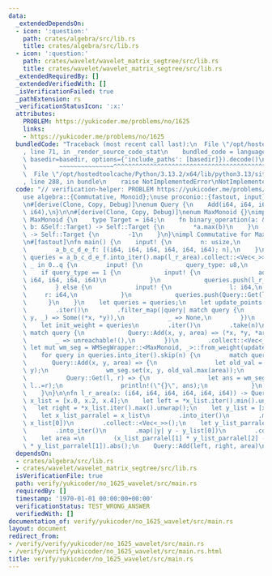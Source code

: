 ```yaml
---
data:
  _extendedDependsOn:
  - icon: ':question:'
    path: crates/algebra/src/lib.rs
    title: crates/algebra/src/lib.rs
  - icon: ':question:'
    path: crates/wavelet/wavelet_matrix_segtree/src/lib.rs
    title: crates/wavelet/wavelet_matrix_segtree/src/lib.rs
  _extendedRequiredBy: []
  _extendedVerifiedWith: []
  _isVerificationFailed: true
  _pathExtension: rs
  _verificationStatusIcon: ':x:'
  attributes:
    PROBLEM: https://yukicoder.me/problems/no/1625
    links:
    - https://yukicoder.me/problems/no/1625
  bundledCode: "Traceback (most recent call last):\n  File \"/opt/hostedtoolcache/Python/3.13.2/x64/lib/python3.13/site-packages/onlinejudge_verify/documentation/build.py\"\
    , line 71, in _render_source_code_stat\n    bundled_code = language.bundle(stat.path,\
    \ basedir=basedir, options={'include_paths': [basedir]}).decode()\n          \
    \         ~~~~~~~~~~~~~~~^^^^^^^^^^^^^^^^^^^^^^^^^^^^^^^^^^^^^^^^^^^^^^^^^^^^^^^^^^^^^^^^^^\n\
    \  File \"/opt/hostedtoolcache/Python/3.13.2/x64/lib/python3.13/site-packages/onlinejudge_verify/languages/rust.py\"\
    , line 288, in bundle\n    raise NotImplementedError\nNotImplementedError\n"
  code: "// verification-helper: PROBLEM https://yukicoder.me/problems/no/1625\n\n\
    use algebra::{Commutative, Monoid};\nuse proconio::{fastout, input};\nuse wavelet_matrix_segtree::WMSegWrapper;\n\
    \n#[derive(Clone, Copy, Debug)]\nenum Query {\n    Add(i64, i64, i64),\n    Get(i64,\
    \ i64),\n}\n\n#[derive(Clone, Copy, Debug)]\nenum MaxMonoid {}\nimpl Monoid for\
    \ MaxMonoid {\n    type Target = i64;\n    fn binary_operation(a: &Self::Target,\
    \ b: &Self::Target) -> Self::Target {\n        *a.max(b)\n    }\n    fn id_element()\
    \ -> Self::Target {\n        -1\n    }\n}\nimpl Commutative for MaxMonoid {}\n\
    \n#[fastout]\nfn main() {\n    input! {\n        n: usize,\n        q: usize,\n\
    \        a_b_c_d_e_f: [(i64, i64, i64, i64, i64, i64); n],\n    }\n    let mut\
    \ queries = a_b_c_d_e_f.into_iter().map(l_r_area).collect::<Vec<_>>();\n    for\
    \ _ in 0..q {\n        input! {\n            query_type: u8,\n        }\n    \
    \    if query_type == 1 {\n            input! {\n                add: (i64, i64,\
    \ i64, i64, i64, i64)\n            }\n            queries.push(l_r_area(add));\n\
    \        } else {\n            input! {\n                l: i64,\n           \
    \     r: i64,\n            }\n            queries.push(Query::Get(l, r));\n  \
    \      }\n    }\n    let queries = queries;\n    let update_points = queries\n\
    \        .iter()\n        .filter_map(|query| match query {\n            Query::Add(x,\
    \ y, _) => Some((*x, *y)),\n            _ => None,\n        })\n        .collect::<Vec<_>>();\n\
    \    let init_weight = queries\n        .iter()\n        .take(n)\n        .map(|query|\
    \ match query {\n            Query::Add(x, y, area) => (*x, *y, *area),\n    \
    \        _ => unreachable!(),\n        })\n        .collect::<Vec<_>>();\n   \
    \ let mut wm_seg = WMSegWrapper::<MaxMonoid, _>::from_weight(update_points, &init_weight);\n\
    \    for query in queries.into_iter().skip(n) {\n        match query {\n     \
    \       Query::Add(x, y, area) => {\n                let old_val = wm_seg.get(x,\
    \ y);\n                wm_seg.set(x, y, old_val.max(area));\n            }\n \
    \           Query::Get(l, r) => {\n                let ans = wm_seg.rect_sum_monoid(l..=r,\
    \ l..=r);\n                println!(\"{}\", ans);\n            }\n        }\n\
    \    }\n}\n\nfn l_r_area(x: (i64, i64, i64, i64, i64, i64)) -> Query {\n    let\
    \ x_list = [x.0, x.2, x.4];\n    let left = *x_list.iter().min().unwrap();\n \
    \   let right = *x_list.iter().max().unwrap();\n    let y_list = [x.1, x.3, x.5];\n\
    \    let x_list_parralel = x_list\n        .into_iter()\n        .map(|x| x -\
    \ x_list[0])\n        .collect::<Vec<_>>();\n    let y_list_parralel = y_list\n\
    \        .into_iter()\n        .map(|y| y - y_list[0])\n        .collect::<Vec<_>>();\n\
    \    let area =\n        (x_list_parralel[1] * y_list_parralel[2] - x_list_parralel[2]\
    \ * y_list_parralel[1]).abs();\n    Query::Add(left, right, area)\n}\n"
  dependsOn:
  - crates/algebra/src/lib.rs
  - crates/wavelet/wavelet_matrix_segtree/src/lib.rs
  isVerificationFile: true
  path: verify/yukicoder/no_1625_wavelet/src/main.rs
  requiredBy: []
  timestamp: '1970-01-01 00:00:00+00:00'
  verificationStatus: TEST_WRONG_ANSWER
  verifiedWith: []
documentation_of: verify/yukicoder/no_1625_wavelet/src/main.rs
layout: document
redirect_from:
- /verify/verify/yukicoder/no_1625_wavelet/src/main.rs
- /verify/verify/yukicoder/no_1625_wavelet/src/main.rs.html
title: verify/yukicoder/no_1625_wavelet/src/main.rs
---
```

